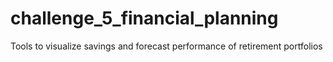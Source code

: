 # challenge_5_financial_planning
Tools to visualize savings and forecast performance of retirement portfolios
